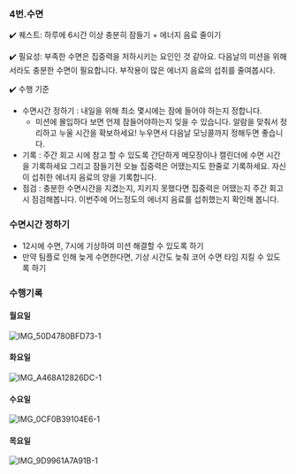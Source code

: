 ### 4번.수면

✔️ 퀘스트: 하루에 6시간 이상 충분히 잠들기 + 에너지 음료 줄이기

✔️ 필요성: 부족한 수면은 집중력을 저하시키는 요인인 것 같아요. 다음날의 미션을 위해서라도 충분한 수면이 필요합니다. 부작용이 많은 에너지 음료의 섭취를 줄여봅시다.

✔️ 수행 기준

- 수면시간 정하기 : 내일을 위해 최소 몇시에는 잠에 들어야 하는지 정합니다.
  - 미션에 몰입하다 보면 언제 잠들어야하는지 잊을 수 있습니다. 알람을 맞춰서 정리하고 누울 시간을 확보하세요! 누우면서 다음날 모닝콜까지 정해두면 좋습니다.
- 기록 : 주간 회고 시에 참고 할 수 있도록 간단하게 메모장이나 캘린더에 수면 시간을 기록하세요 그리고 잠들기전 오늘 집중력은 어땠는지도 한줄로 기록하세요. 자신이 섭취한 에너지 음료의 양을 기록합니다.
- 점검 : 충분한 수면시간을 지켰는지, 지키지 못했다면 집중력은 어땠는지 주간 회고시 점검해봅니다. 이번주에 어느정도의 에너지 음료를 섭취했는지 확인해 봅니다.

### 수면시간 정하기

- 12시에 수면, 7시에 기상하여 미션 해결할 수 있도록 하기
- 만약 팀플로 인해 늦게 수면한다면, 기상 시간도 늦춰 코어 수면 타임 지킬 수 있도록 하기

### 수행기록

#### 월요일

![IMG_50D4780BFD73-1](https://github.com/user-attachments/assets/b3f65a19-bcb6-4562-a1cb-8b0afd688288)

#### 화요일

![IMG_A468A12826DC-1](https://github.com/user-attachments/assets/31206b98-e554-406b-9220-547124589d14)

#### 수요일

![IMG_0CF0B39104E6-1](https://github.com/user-attachments/assets/0ca9bc0b-b7cf-4b20-9376-aae9f15be9e5)

#### 목요일

![IMG_9D9961A7A91B-1](https://github.com/user-attachments/assets/3f9e8e5c-0afa-4228-ade1-97e1c51d5725)
